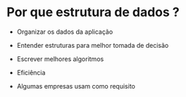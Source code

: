 # Por que estrutura de dados ?

- Organizar os dados da aplicação

- Entender estruturas para melhor tomada de decisão

- Escrever melhores algoritmos

- Eficiência

- Algumas empresas usam como requisito